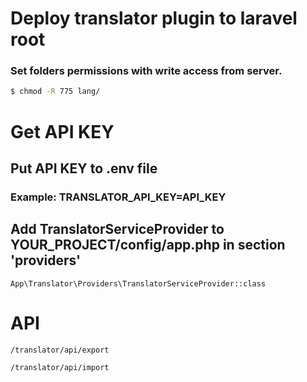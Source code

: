 # Deploy translator plugin to laravel root

### Set folders permissions with write access from server.
```sh
$ chmod -R 775 lang/
```

# Get API KEY
## Put API KEY to .env file
### Example: TRANSLATOR_API_KEY=API_KEY

## Add TranslatorServiceProvider to YOUR_PROJECT/config/app.php in section 'providers'
```
App\Translator\Providers\TranslatorServiceProvider::class 
```

# API
```	
/translator/api/export
```
```
/translator/api/import
```